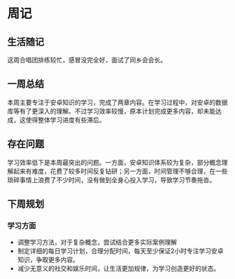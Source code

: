 # 周记
## 生活随记
这周合唱团排练较忙，感冒没完全好，面试了同乡会会长。

## 一周总结
本周主要专注于安卓知识的学习，完成了两章内容。在学习过程中，对安卓的数据库等有了更深入的理解。不过学习效率较慢，原本计划完成更多内容，却未能达成，这使得整体学习进度有些滞后。

## 存在问题
学习效率低下是本周最突出的问题。一方面，安卓知识体系较为复杂，部分概念理解起来有难度，花费了较多时间反复钻研；另一方面，时间管理不够合理，在一些琐碎事情上浪费了不少时间，没有做到全身心投入学习，导致学习节奏拖沓。 

## 下周规划
### 学习方面
 - 调整学习方法，对于复杂概念，尝试结合更多实际案例理解
 - 制定详细的每日学习计划，合理分配时间，每天至少保证2小时专注学习安卓知识，争取更多内容。
 - 减少无意义的社交和娱乐时间，让生活更加规律，为学习创造更好的状态。 
